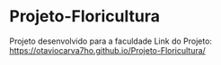 # Projeto-Floricultura
 Projeto desenvolvido para a faculdade 
Link do Projeto: https://otaviocarva7ho.github.io/Projeto-Floricultura/
